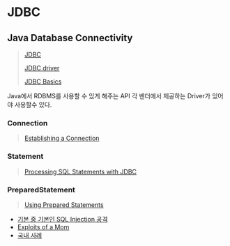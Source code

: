 # JDBC

## Java Database Connectivity
> [JDBC](https://ko.wikipedia.org/wiki/JDBC)
> 
> [JDBC driver](https://en.wikipedia.org/wiki/JDBC_driver)
> 
> [JDBC Basics](https://docs.oracle.com/javase/tutorial/jdbc/basics/index.html)
>

Java에서 RDBMS를 사용할 수 있게 해주는 API
각 벤더에서 제공하는 Driver가 있어야 사용할수 있다.

### Connection
> [Establishing a Connection](https://docs.oracle.com/javase/tutorial/jdbc/basics/connecting.html)
>

### Statement
> [Processing SQL Statements with JDBC](https://docs.oracle.com/javase/tutorial/jdbc/basics/processingsqlstatements.html)
>

### PreparedStatement
> [Using Prepared Statements](https://docs.oracle.com/javase/tutorial/jdbc/basics/prepared.html)
> 

- [기본 중 기본인 SQL Injection 공격](https://ko.wikipedia.org/wiki/SQL_삽입)
- [Exploits of a Mom](https://xkcd.com/327/)
- [국내 사례](https://www.google.com/search?q=뽐뿌+SQL+Injection)